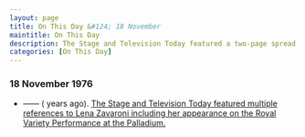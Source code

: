 ```yaml
---
layout: page
title: On This Day &#124; 18 November
maintitle: On This Day
description: The Stage and Television Today featured a two-page spread on the Royal Variety Performance at the Palladium, featuring many behind the scenes photos of the cast.
categories: [On This Day]
---
```


### 18 November 1976
* —— (<span id="age1"></span> years ago). [The Stage and Television Today featured multiple references to Lena Zavaroni including her appearance on the Royal Variety Performance at the Palladium.](/the%20stage%20and%20television%20today/1976/11/18/the-stage-and-television-today.html)

<!-- Script for calculating number of years ago -->
<script>
var dob = '19761118';
var year = Number(dob.substr(0, 4));
var month = Number(dob.substr(4, 2)) - 1;
var day = Number(dob.substr(6, 2));
var today = new Date();
var age1 = today.getFullYear() - year;
if (today.getMonth() < month || (today.getMonth() == month && today.getDate() < day)) {
age1--;
}
document.getElementById("age1").innerHTML=age1;
</script>

